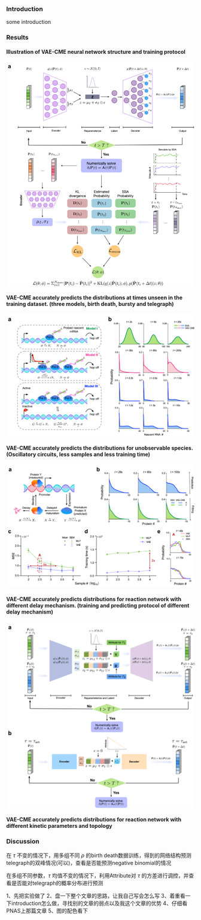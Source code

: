 
### Introduction

some introduction

### Results
#### lllustration of VAE-CME neural network structure and training protocol
![fig1](Fig1.png)

#### VAE-CME accurately predicts the distributions at times unseen in the training dataset. (three models, birth death, bursty and telegraph)
![fig1](Fig2.png)

#### VAE-CME accurately predicts the distributions for unobservable species. (Oscillatory circuits, less samples and less training time)
![fig3](Fig3.png)

#### VAE-CME accurately predicts distributions for reaction network with different delay mechanism. (training and predicting protocol of different delay mechanism)
![fig3](Fig4.png)
#### VAE-CME accurately predicts distributions for reaction network with different kinetic parameters and topology

### Discussion


<!-- prediction performance of different topology with different delay mechanism -->

在 $\tau$ 不变的情况下，用多组不同 $\rho$ 的birth death数据训练，得到的网络结构预测telegraph的双峰情况(可以)，查看是否能预测negative binomial的情况

在多组不同参数，$\tau$ 均值不变的情况下，利用Attribute对 $\tau$ 的方差进行调控，并查看是否能对telegraph的概率分布进行预测

1、先把实验做了
2、盘一下整个文章的思路，让我自己写会怎么写
3、着重看一下introduction怎么做，寻找别的文章的弱点以及我这个文章的优势
4、仔细看PNAS上那篇文章
5、图的配色看下

